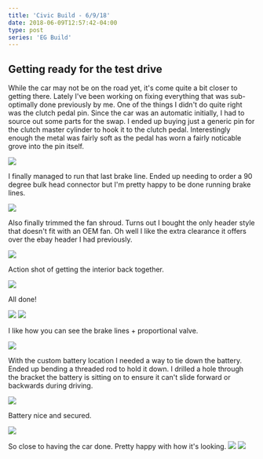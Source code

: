 ```yaml
---
title: 'Civic Build - 6/9/18'
date: 2018-06-09T12:57:42-04:00
type: post
series: 'EG Build'
---
```


## Getting ready for the test drive

While the car may not be on the road yet, it's come quite a bit closer to getting there. Lately I've been working on
fixing everything that was sub-optimally done previously by me. One of the things I didn't do quite right was the clutch pedal pin.
Since the car was an automatic initially, I had to source out some parts for the swap. I ended up buying just a generic pin for the clutch master
cylinder to hook it to the clutch pedal. Interestingly enough the metal was fairly soft as the pedal has worn a fairly noticable
grove into the pin itself.

![](images/1.jpg)

I finally managed to run that last brake line. Ended up needing to order a 90 degree bulk head connector but I'm pretty happy to be done
running brake lines.

![](images/2.jpg)

Also finally trimmed the fan shroud. Turns out I bought the only header style that doesn't fit with an OEM fan. Oh well I like the extra clearance
it offers over the ebay header I had previously.

![](images/3.jpg)

Action shot of getting the interior back together.

![](images/4.jpg)

All done!

![](images/5.jpg)
![](images/7.jpg)

I like how you can see the brake lines + proportional valve.

![](images/6.jpg)

With the custom battery location I needed a way to tie down the battery. Ended up bending a threaded rod to hold it down. I drilled
a hole through the bracket the battery is sitting on to ensure it can't slide forward or backwards during driving.

![](images/8.jpg)

Battery nice and secured.

![](images/9.jpg)

So close to having the car done. Pretty happy with how it's looking.
![](images/10.jpg)
![](images/11.jpg)
